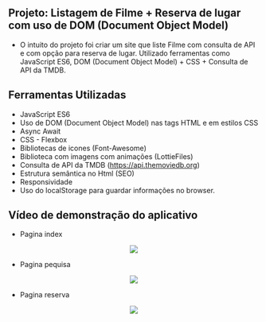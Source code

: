 ## Projeto: Listagem de Filme + Reserva de lugar com uso de DOM (Document Object Model)

- O intuito do projeto foi criar um site que liste Filme com consulta de API e com opção para reserva de lugar. Utilizado ferramentas como JavaScript ES6, DOM (Document Object Model) + CSS + Consulta de API da TMDB.

## Ferramentas Utilizadas

- JavaScript ES6
- Uso de DOM (Document Object Model) nas tags HTML e em estilos CSS
- Async Await
- CSS - Flexbox 
- Bibliotecas de icones (Font-Awesome)
- Biblioteca com imagens com  animações (LottieFiles)
- Consulta de API da TMDB (https://api.themoviedb.org)
- Estrutura semântica no Html (SEO)
- Responsividade
- Uso do localStorage para guardar informações no browser.

## Vídeo de demonstração do aplicativo

- Pagina index

<p align="center">
   <img src="https://github.com/camila-github/projeto-js-dom-api-locastorage/blob/main/docs/pagina-index.gif"/>
</p>

- Pagina pequisa

<p align="center">
   <img src="https://github.com/camila-github/projeto-js-dom-api-locastorage/blob/main/docs/pagina-pesquisa.gif"/>
</p>

- Pagina reserva

<p align="center">
   <img src="https://github.com/camila-github/projeto-js-dom-api-locastorage/blob/main/docs/pagina-reserva.gif"/>
</p>
